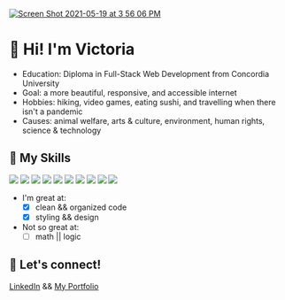 [![Screen Shot 2021-05-19 at 3 56 06 PM](https://user-images.githubusercontent.com/73324816/118895355-dc09f500-b8ba-11eb-912e-6d1b4882e0bb.png)](https://victoriapeart.com)


# 👋 Hi! I'm Victoria
- Education: Diploma in Full-Stack Web Development from Concordia University
- Goal: a more beautiful, responsive, and accessible internet
- Hobbies: hiking, video games, eating sushi, and travelling when there isn't a pandemic
- Causes: animal welfare, arts & culture, environment, human rights, science & technology

## 💪 My Skills
![](https://img.shields.io/badge/HTML5-informational?style=flat&logo=HTML5&logoColor=white&color=b47cb3)
![](https://img.shields.io/badge/CSS3-informational?style=flat&logo=CSS3&logoColor=white&color=b47cb3)
![](https://img.shields.io/badge/JavaScript-informational?style=flat&logo=JavaScript&logoColor=white&color=b47cb3)
![](https://img.shields.io/badge/React-informational?style=flat&logo=React&logoColor=white&color=b47cb3)
![](https://img.shields.io/badge/Redux-informational?style=flat&logo=Redux&logoColor=white&color=b47cb3)
![](https://img.shields.io/badge/Express-informational?style=flat&logo=Express&logoColor=white&color=b47cb3)
![](https://img.shields.io/badge/Node-informational?style=flat&logo=Node-dot-js&logoColor=white&color=b47cb3)
![](https://img.shields.io/badge/MongoDB-informational?style=flat&logo=MongoDB&logoColor=white&color=b47cb3)
![](https://img.shields.io/badge/GitHub-informational?style=flat&logo=GitHub&logoColor=white&color=b47cb3)
![](https://img.shields.io/badge/VS_Code-informational?style=flat&logo=Visual-Studio-Code&logoColor=white&color=b47cb3)

- I'm great at:
  - [x] clean && organized code
  - [x] styling && design
- Not so great at:
  - [ ] math || logic

## 🤟 Let's connect!
[LinkedIn](https://www.linkedin.com/in/victoria-peart/) && [My Portfolio](https://victoriapeart.com)
